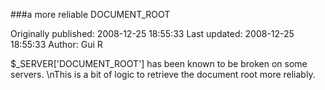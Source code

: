 ###a more reliable DOCUMENT_ROOT

Originally published: 2008-12-25 18:55:33
Last updated: 2008-12-25 18:55:33
Author: Gui R

$_SERVER['DOCUMENT_ROOT'] has been known to be broken on some servers.\nThis is a bit of logic to retrieve the document root more reliably.
